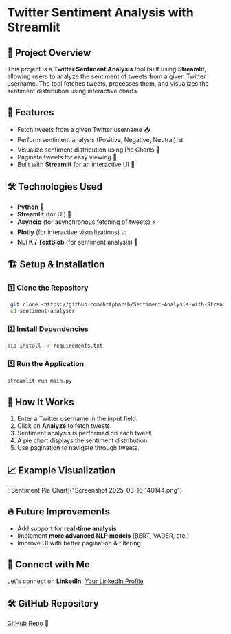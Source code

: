 # Twitter Sentiment Analysis with Streamlit

## 📌 Project Overview
This project is a **Twitter Sentiment Analysis** tool built using **Streamlit**, allowing users to analyze the sentiment of tweets from a given Twitter username. The tool fetches tweets, processes them, and visualizes the sentiment distribution using interactive charts.

## 🚀 Features
- Fetch tweets from a given Twitter username 📥
- Perform sentiment analysis (Positive, Negative, Neutral) 📊
- Visualize sentiment distribution using Pie Charts 🥧
- Paginate tweets for easy viewing 🔄
- Built with **Streamlit** for an interactive UI 🎨

## 🛠️ Technologies Used
- **Python** 🐍
- **Streamlit** (for UI) 🎨
- **Asyncio** (for asynchronous fetching of tweets) ⚡
- **Plotly** (for interactive visualizations) 📈
- **NLTK / TextBlob** (for sentiment analysis) 🧠

## 🏗️ Setup & Installation

### 1️⃣ Clone the Repository
```sh
 git clone <https://github.com/httpharsh/Sentiment-Analysis-with-Streamlit>
 cd sentiment-analyser
```

### 2️⃣ Install Dependencies
```sh
pip install -r requirements.txt
```

### 3️⃣ Run the Application
```sh
streamlit run main.py
```

## 📌 How It Works
1. Enter a Twitter username in the input field.
2. Click on **Analyze** to fetch tweets.
3. Sentiment analysis is performed on each tweet.
4. A pie chart displays the sentiment distribution.
5. Use pagination to navigate through tweets.

## 📈 Example Visualization
![Sentiment Pie Chart]("Screenshot 2025-03-16 140144.png")

## 🔥 Future Improvements
- Add support for **real-time analysis**
- Implement **more advanced NLP models** (BERT, VADER, etc.)
- Improve UI with better pagination & filtering

## 📌 Connect with Me
Let's connect on **LinkedIn**: [Your LinkedIn Profile](https://www.linkedin.com/in/harshkandpal/)

## 🛠 GitHub Repository
[GitHub Repo](https://github.com/httpharsh) 🚀

